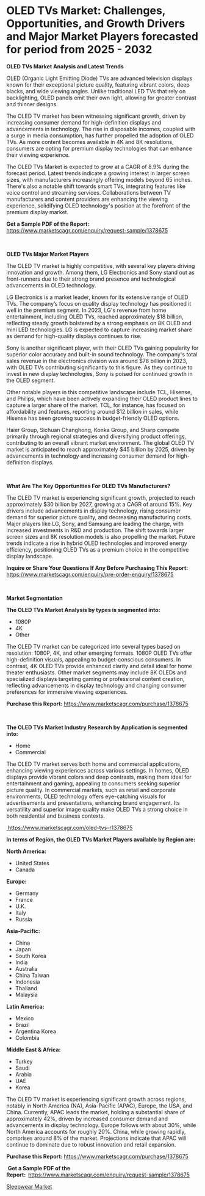 <p><h1>OLED TVs Market: Challenges, Opportunities, and Growth Drivers and Major Market Players forecasted for period from 2025 - 2032</h1></p><p><strong>OLED TVs Market Analysis and Latest Trends</strong></p>
<p><p>OLED (Organic Light Emitting Diode) TVs are advanced television displays known for their exceptional picture quality, featuring vibrant colors, deep blacks, and wide viewing angles. Unlike traditional LED TVs that rely on backlighting, OLED panels emit their own light, allowing for greater contrast and thinner designs. </p><p>The OLED TV market has been witnessing significant growth, driven by increasing consumer demand for high-definition displays and advancements in technology. The rise in disposable incomes, coupled with a surge in media consumption, has further propelled the adoption of OLED TVs. As more content becomes available in 4K and 8K resolutions, consumers are opting for premium display technologies that can enhance their viewing experience.</p><p>The OLED TVs Market is expected to grow at a CAGR of 8.9% during the forecast period. Latest trends indicate a growing interest in larger screen sizes, with manufacturers increasingly offering models beyond 65 inches. There's also a notable shift towards smart TVs, integrating features like voice control and streaming services. Collaborations between TV manufacturers and content providers are enhancing the viewing experience, solidifying OLED technology's position at the forefront of the premium display market.</p></p>
<p><strong>Get a Sample PDF of the Report:&nbsp;</strong> <a href="https://www.marketscagr.com/enquiry/request-sample/1378675?utm_campaign=3562&utm_medium=2&utm_source=Github&utm_content=ia&utm_term=04042025&utm_id=oled-tvs">https://www.marketscagr.com/enquiry/request-sample/1378675</a></p>
<p>&nbsp;</p>
<p><strong>OLED TVs Major Market Players</strong></p>
<p><p>The OLED TV market is highly competitive, with several key players driving innovation and growth. Among them, LG Electronics and Sony stand out as front-runners due to their strong brand presence and technological advancements in OLED technology.</p><p>LG Electronics is a market leader, known for its extensive range of OLED TVs. The company’s focus on quality display technology has positioned it well in the premium segment. In 2023, LG's revenue from home entertainment, including OLED TVs, reached approximately $18 billion, reflecting steady growth bolstered by a strong emphasis on 8K OLED and mini LED technologies. LG is expected to capture increasing market share as demand for high-quality displays continues to rise.</p><p>Sony is another significant player, with their OLED TVs gaining popularity for superior color accuracy and built-in sound technology. The company's total sales revenue in the electronics division was around $78 billion in 2023, with OLED TVs contributing significantly to this figure. As they continue to invest in new display technologies, Sony is poised for continued growth in the OLED segment.</p><p>Other notable players in this competitive landscape include TCL, Hisense, and Philips, which have been actively expanding their OLED product lines to capture a larger share of the market. TCL, for instance, has focused on affordability and features, reporting around $12 billion in sales, while Hisense has seen growing success in budget-friendly OLED options.</p><p>Haier Group, Sichuan Changhong, Konka Group, and Sharp compete primarily through regional strategies and diversifying product offerings, contributing to an overall vibrant market environment. The global OLED TV market is anticipated to reach approximately $45 billion by 2025, driven by advancements in technology and increasing consumer demand for high-definition displays.</p></p>
<p>&nbsp;</p>
<p><strong>What Are The Key Opportunities For OLED TVs Manufacturers?</strong></p>
<p><p>The OLED TV market is experiencing significant growth, projected to reach approximately $30 billion by 2027, growing at a CAGR of around 15%. Key drivers include advancements in display technology, rising consumer demand for superior picture quality, and decreasing manufacturing costs. Major players like LG, Sony, and Samsung are leading the charge, with increased investments in R&D and production. The shift towards larger screen sizes and 8K resolution models is also propelling the market. Future trends indicate a rise in hybrid OLED technologies and improved energy efficiency, positioning OLED TVs as a premium choice in the competitive display landscape.</p></p>
<p><strong>Inquire or Share Your Questions If Any Before Purchasing This Report:</strong> <a href="https://www.marketscagr.com/enquiry/pre-order-enquiry/1378675?utm_campaign=3562&utm_medium=2&utm_source=Github&utm_content=ia&utm_term=04042025&utm_id=oled-tvs">https://www.marketscagr.com/enquiry/pre-order-enquiry/1378675</a></p>
<p>&nbsp;</p>
<p><strong>Market Segmentation</strong></p>
<p><strong>The OLED TVs Market Analysis by types is segmented into:</strong></p>
<p><ul><li>1080P</li><li>4K</li><li>Other</li></ul></p>
<p><p>The OLED TV market can be categorized into several types based on resolution: 1080P, 4K, and other emerging formats. 1080P OLED TVs offer high-definition visuals, appealing to budget-conscious consumers. In contrast, 4K OLED TVs provide enhanced clarity and detail ideal for home theater enthusiasts. Other market segments may include 8K OLEDs and specialized displays targeting gaming or professional content creation, reflecting advancements in display technology and changing consumer preferences for immersive viewing experiences.</p></p>
<p><strong>Purchase this Report:&nbsp;</strong><a href="https://www.marketscagr.com/purchase/1378675?utm_campaign=3562&utm_medium=2&utm_source=Github&utm_content=ia&utm_term=04042025&utm_id=oled-tvs">https://www.marketscagr.com/purchase/1378675</a></p>
<p>&nbsp;</p>
<p><strong>The OLED TVs Market Industry Research by Application is segmented into:</strong></p>
<p><ul><li>Home</li><li>Commercial</li></ul></p>
<p><p>The OLED TV market serves both home and commercial applications, enhancing viewing experiences across various settings. In homes, OLED displays provide vibrant colors and deep contrasts, making them ideal for entertainment and gaming, appealing to consumers seeking superior picture quality. In commercial markets, such as retail and corporate environments, OLED technology offers eye-catching visuals for advertisements and presentations, enhancing brand engagement. Its versatility and superior image quality make OLED TVs a strong choice in both residential and business contexts.</p></p>
<p><a href="https://www.marketscagr.com/oled-tvs-r1378675?utm_campaign=3562&utm_medium=2&utm_source=Github&utm_content=ia&utm_term=04042025&utm_id=oled-tvs">&nbsp;https://www.marketscagr.com/oled-tvs-r1378675</a></p>
<p><strong>In terms of Region, the OLED TVs Market Players available by Region are:</strong></p>
<p>
    <p> <strong> North America: </strong>
        <ul>
            <li>United States</li>
            <li>Canada</li>
        </ul>
        </p> 
    <p> <strong> Europe: </strong>
        <ul>
            <li>Germany</li>
            <li>France</li>
            <li>U.K.</li>
            <li>Italy</li>
            <li>Russia</li>
        </ul>
        </p> 
    <p> <strong> Asia-Pacific: </strong>
        <ul>
            <li>China</li>
            <li>Japan</li>
            <li>South Korea</li>
            <li>India</li>
            <li>Australia</li>
            <li>China Taiwan</li>
            <li>Indonesia</li>
            <li>Thailand</li>
            <li>Malaysia</li>
        </ul>
        </p> 
    <p> <strong> Latin America: </strong>
        <ul>
            <li>Mexico</li>
            <li>Brazil</li>
            <li>Argentina Korea</li>
            <li>Colombia</li>
        </ul>
        </p> 
    <p> <strong> Middle East & Africa: </strong>
        <ul>
            <li>Turkey</li>
            <li>Saudi</li>
            <li>Arabia</li>
            <li>UAE</li>
            <li>Korea</li>
        </ul>
    </p>
    </p>
<p><p>The OLED TV market is experiencing significant growth across regions, notably in North America (NA), Asia-Pacific (APAC), Europe, the USA, and China. Currently, APAC leads the market, holding a substantial share of approximately 42%, driven by increased consumer demand and advancements in display technology. Europe follows with about 30%, while North America accounts for roughly 20%. China, while growing rapidly, comprises around 8% of the market. Projections indicate that APAC will continue to dominate due to robust innovation and retail expansion.</p></p>
<p><strong>Purchase this Report: </strong><a href="https://www.marketscagr.com/purchase/1378675?utm_campaign=3562&utm_medium=2&utm_source=Github&utm_content=ia&utm_term=04042025&utm_id=oled-tvs">https://www.marketscagr.com/purchase/1378675</a></p>
<p>&nbsp;<strong>Get a Sample PDF of the Report:&nbsp;&nbsp;</strong><a href="https://www.marketscagr.com/enquiry/request-sample/1378675?utm_campaign=3562&utm_medium=2&utm_source=Github&utm_content=ia&utm_term=04042025&utm_id=oled-tvs">https://www.marketscagr.com/enquiry/request-sample/1378675</a></p>
<p><strong></strong></p>
<p><p><a href="https://github.com/naulasulakr0/Market-Research-Report-List-1/blob/main/sleepwear-market.md?utm_campaign=3562&utm_medium=2&utm_source=Github&utm_content=ia&utm_term=04042025&utm_id=oled-tvs">Sleepwear Market</a></p></p>